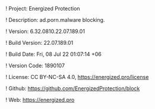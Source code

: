! Project: Energized Protection

! Description: ad.porn.malware blocking.

! Version: 6.32.0810.22.07.189.01

! Build Version: 22.07.189.01

! Build Date: Fri, 08 Jul 22 01:07:14 +06

! Version Code: 1890107

! License: CC BY-NC-SA 4.0, https://energized.pro/license

! Github: https://github.com/EnergizedProtection/block

! Web: https://energized.pro
